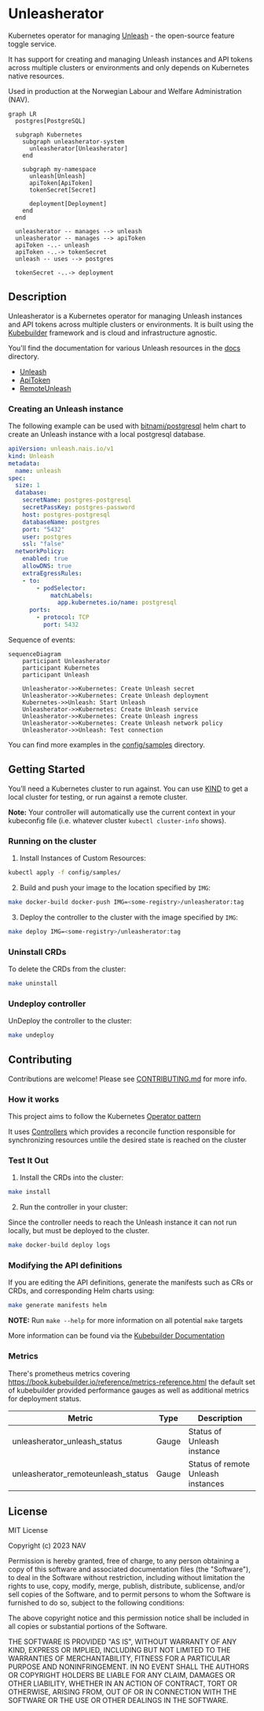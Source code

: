 # Unleasherator

Kubernetes operator for managing [Unleash](https://getunleash.io) - the open-source feature toggle service.

It has support for creating and managing Unleash instances and API tokens across multiple clusters or environments and only depends on Kubernetes native resources.

Used in production at the Norwegian Labour and Welfare Administration (NAV).

```mermaid
graph LR
  postgres[PostgreSQL]

  subgraph Kubernetes
    subgraph unleasherator-system
      unleasherator[Unleasherator]
    end

    subgraph my-namespace
      unleash[Unleash]
      apiToken[ApiToken]
      tokenSecret[Secret]

      deployment[Deployment]
    end
  end

  unleasherator -- manages --> unleash
  unleasherator -- manages --> apiToken
  apiToken -..- unleash
  apiToken -..-> tokenSecret
  unleash -- uses --> postgres

  tokenSecret -..-> deployment
```

## Description

Unleasherator is a Kubernetes operator for managing Unleash instances and API tokens across multiple clusters or environments. It is built using the [Kubebuilder](https://book.kubebuilder.io/) framework and is cloud and infrastructure agnostic.

You'll find the documentation for various Unleash resources in the [docs](./docs) directory.

* [Unleash](./docs/unleash.md)
* [ApiToken](./docs/apitoken.md)
* [RemoteUnleash](./docs/remoteunleash.md)

### Creating an Unleash instance

The following example can be used with [bitnami/postgresql][bitnami-postgresql] helm chart to create an Unleash instance with a local postgresql database.

[bitnami-postgresql]: https://artifacthub.io/packages/helm/bitnami/postgresql

```yaml
apiVersion: unleash.nais.io/v1
kind: Unleash
metadata:
  name: unleash
spec:
  size: 1
  database:
    secretName: postgres-postgresql
    secretPassKey: postgres-password
    host: postgres-postgresql
    databaseName: postgres
    port: "5432"
    user: postgres
    ssl: "false"
  networkPolicy:
    enabled: true
    allowDNS: true
    extraEgressRules:
    - to:
        - podSelector:
            matchLabels:
              app.kubernetes.io/name: postgresql
      ports:
        - protocol: TCP
          port: 5432
```

Sequence of events:

```mermaid
sequenceDiagram
    participant Unleasherator
    participant Kubernetes
    participant Unleash

    Unleasherator->>Kubernetes: Create Unleash secret
    Unleasherator->>Kubernetes: Create Unleash deployment
    Kubernetes->>Unleash: Start Unleash
    Unleasherator->>Kubernetes: Create Unleash service
    Unleasherator->>Kubernetes: Create Unleash ingress
    Unleasherator->>Kubernetes: Create Unleash network policy
    Unleasherator->>Unleash: Test connection
```

You can find more examples in the [config/samples](./config/samples) directory.

## Getting Started

You’ll need a Kubernetes cluster to run against. You can use [KIND](https://sigs.k8s.io/kind) to get a local cluster for testing, or run against a remote cluster.

**Note:** Your controller will automatically use the current context in your kubeconfig file (i.e. whatever cluster `kubectl cluster-info` shows).

### Running on the cluster

1. Install Instances of Custom Resources:

```sh
kubectl apply -f config/samples/
```

2. Build and push your image to the location specified by `IMG`:

```sh
make docker-build docker-push IMG=<some-registry>/unleasherator:tag
```

3. Deploy the controller to the cluster with the image specified by `IMG`:

```sh
make deploy IMG=<some-registry>/unleasherator:tag
```

### Uninstall CRDs

To delete the CRDs from the cluster:

```sh
make uninstall
```

### Undeploy controller

UnDeploy the controller to the cluster:

```sh
make undeploy
```

## Contributing

Contributions are welcome! Please see [CONTRIBUTING.md](./CONTRIBUTING.md) for more info.

### How it works

This project aims to follow the Kubernetes [Operator pattern](https://kubernetes.io/docs/concepts/extend-kubernetes/operator/)

It uses [Controllers](https://kubernetes.io/docs/concepts/architecture/controller/)
which provides a reconcile function responsible for synchronizing resources untile the desired state is reached on the cluster

### Test It Out

1. Install the CRDs into the cluster:

```sh
make install
```

2. Run the controller in your cluster:

Since the controller needs to reach the Unleash instance it can not run locally, but must be deployed to the cluster.

```sh
make docker-build deploy logs
```

### Modifying the API definitions

If you are editing the API definitions, generate the manifests such as CRs or CRDs, and corresponding Helm charts using:

```sh
make generate manifests helm
```

**NOTE:** Run `make --help` for more information on all potential `make` targets

More information can be found via the [Kubebuilder Documentation](https://book.kubebuilder.io/introduction.html)

### Metrics

There's prometheus metrics covering <https://book.kubebuilder.io/reference/metrics-reference.html> the default set of kubebuilder provided performance gauges as well as additional metrics for deployment status.

| Metric                             | Type  | Description                        |
|------------------------------------|-------|------------------------------------|
| unleasherator_unleash_status       | Gauge | Status of Unleash instance         |
| unleasherator_remoteunleash_status | Gauge | Status of remote Unleash instances |

## License

MIT License

Copyright (c) 2023 NAV

Permission is hereby granted, free of charge, to any person obtaining a copy
of this software and associated documentation files (the "Software"), to deal
in the Software without restriction, including without limitation the rights
to use, copy, modify, merge, publish, distribute, sublicense, and/or sell
copies of the Software, and to permit persons to whom the Software is
furnished to do so, subject to the following conditions:

The above copyright notice and this permission notice shall be included in all
copies or substantial portions of the Software.

THE SOFTWARE IS PROVIDED "AS IS", WITHOUT WARRANTY OF ANY KIND, EXPRESS OR
IMPLIED, INCLUDING BUT NOT LIMITED TO THE WARRANTIES OF MERCHANTABILITY,
FITNESS FOR A PARTICULAR PURPOSE AND NONINFRINGEMENT. IN NO EVENT SHALL THE
AUTHORS OR COPYRIGHT HOLDERS BE LIABLE FOR ANY CLAIM, DAMAGES OR OTHER
LIABILITY, WHETHER IN AN ACTION OF CONTRACT, TORT OR OTHERWISE, ARISING FROM,
OUT OF OR IN CONNECTION WITH THE SOFTWARE OR THE USE OR OTHER DEALINGS IN THE
SOFTWARE.
